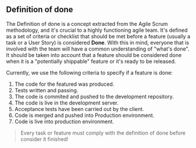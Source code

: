 ## Definition of done

The Definition of done is a concept extracted from the Agile Scrum
methodology, and it's crucial to a highly functioning agile team. It's
defined as a set of criteria or checklist that should be met before a
feature (usually a task or a User Story) is considered **Done**. With
this in mind, everyone that is involved with the team will have a
common understanding of "what's done". It should be taken into account
that a feature should be considered done when it is a "potentially
shippable" feature or it's ready to be released.

Currently, we use the following criteria to specify if a feature is
done:

  1. The code for the featured was produced.
  2. Tests written and passing.
  3. The code is commited and pushed to the development repository.
  4. The code is live in the development server.
  5. Acceptance tests have been carried out by the client.
  6. Code is merged and pushed into Production environment.
  7. Code is live into production environment.



> Every task or feature must comply with the definition of done before
> consider it finished!
